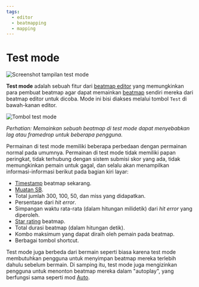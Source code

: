 ```yaml
---
tags:
  - editor
  - beatmapping
  - mapping
---
```


# Test mode

![Screenshot tampilan test mode](img/test-mode-example.jpg "Tampilan test mode dengan autoplay")

**Test mode** adalah sebuah fitur dari [beatmap editor](/wiki/Beatmap_Editor) yang memungkinkan para pembuat beatmap agar dapat memainkan [beatmap](/wiki/Beatmap) sendiri mereka dari beatmap editor untuk dicoba. Mode ini bisi diakses melalui tombol `Test` di bawah-kanan editor.

![Tombol test mode](img/test-mode-button.png "Tombol test mode di beatmap editor")

*Perhatian: Memainkan sebuah beatmap di test mode dapat menyebabkan lag atau framedrop untuk beberapa pengguna.*

Permainan di test mode memiliki beberapa perbedaan dengan permainan normal pada umumnya. Permainan di test mode tidak memiliki papan peringkat, tidak terhubung dengan sistem submisi skor yang ada, tidak memungkinkan pemain untuk gagal, dan selalu akan menampilkan informasi-informasi berikut pada bagian kiri layar:

- [Timestamp](/wiki/Modding/Timestamp) beatmap sekarang.
- [Muatan SB](/wiki/Beatmap_Editor/SB_Load).
- Total jumlah 300, 100, 50, dan miss yang didapatkan.
- Persentase dari *hit error*.
- Simpangan waktu rata-rata (dalam hitungan milidetik) dari *hit error* yang diperoleh.
- [Star rating](/wiki/Beatmapping/Star_rating) beatmap.
- Total durasi beatmap (dalam hitungan detik).
- Kombo maksimum yang dapat diraih oleh pemain pada beatmap.
- Berbagai tombol shortcut.

Test mode juga berbeda dari bermain seperti biasa karena test mode membutuhkan pengguna untuk menyimpan beatmap mereka terlebih dahulu sebelum bermain. Di samping itu, test mode juga mengizinkan pengguna untuk menonton beatmap mereka dalam "autoplay", yang berfungsi sama seperti mod [Auto](/wiki/Game_modifier/Auto).
